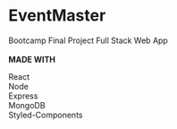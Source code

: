 # EventMaster
Bootcamp Final Project Full Stack Web App
<br/>
<br/>
**MADE WITH**

React<br/>
Node<br/>
Express<br/>
MongoDB<br/>
Styled-Components
